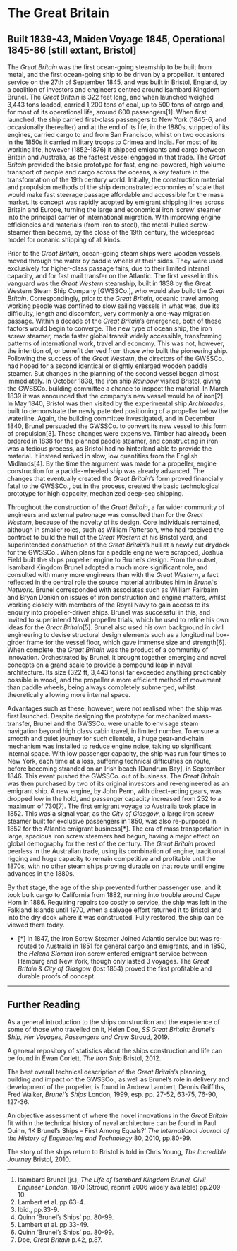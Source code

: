 # The Great Britain

## Built 1839-43, Maiden Voyage 1845, Operational 1845-86 [still extant, Bristol]

The *Great Britain* was the first ocean-going steamship to be built from metal, and the first ocean-going ship to be driven by a propeller.  It entered service on the 27th of September 1845, and was built in Bristol, England, by a coalition of investors and engineers centred around Isambard Kingdom Brunel.  The *Great Britain* is 322 feet long, and when launched weighed 3,443 tons loaded, carried 1,200 tons of coal, up to 500 tons of cargo and, for most of its operational life, around 600 passengers[1].   When first launched, the ship carried first-class passengers to New York (1845-6, and occasionally thereafter) and at the end of its life, in the 1880s, stripped of its engines, carried cargo to and from San Francisco, whilst on two occasions in the 1850s it carried military troops to Crimea and India.  For most of its working life, however (1852-1876) it shipped emigrants and cargo between Britain and Australia, as the fastest vessel engaged in that trade.  The *Great Britain* provided the basic prototype for fast, engine-powered, high volume transport of people and cargo across the oceans, a key feature in the transformation of the 19th century world.  Initially, the construction material and propulsion methods of the ship demonstrated economies of scale that would make fast steerage passage affordable and accessible for the mass market.  Its concept was rapidly adopted by emigrant shipping lines across Britain and Europe, turning the large and economical iron ‘screw’ steamer into the principal carrier of international migration.  With improving engine efficiencies and materials (from iron to steel), the metal-hulled screw-steamer then became, by the close of the 19th century, the widespread model for oceanic shipping of all kinds.  

Prior to the *Great Britain*, ocean-going steam ships were wooden vessels, moved through the water by paddle wheels at their sides.  They were used exclusively for higher-class passage fairs, due to their limited internal capacity, and for fast mail transfer on the Atlantic.  The first vessel in this vanguard was the *Great Western* steamship, built in 1838 by the Great Western Steam Ship Company [GWSSCo.], who would also build the *Great Britain*.  Correspondingly, prior to the *Great Britain*, oceanic travel among working people was confined to slow sailing vessels in what was, due its difficulty, length and discomfort, very commonly a one-way migration passage.  Within a decade of the *Great Britain*’s emergence, both of these factors would begin to converge. The new type of ocean ship, the iron screw steamer, made faster global transit widely accessible, transforming patterns of international work, travel and economy.  This was not, however, the intention of, or benefit derived from those who built the pioneering ship.  Following the success of the *Great Western*, the directors of the GWSSCo. had hoped for a second identical or slightly enlarged wooden paddle steamer.  But changes in the planning of the second vessel began almost immediately.  In October 1838, the iron ship *Rainbow* visited Bristol, giving the GWSSCo. building committee a chance to inspect the material.  In March 1839 it was announced that the company’s new vessel would be of iron[2].  In May 1840, Bristol was then visited by the experimental ship *Archimedes*, built to demonstrate the newly patented positioning of a propeller below the waterline.  Again, the building committee investigated, and in December 1840, Brunel persuaded the GWSSCo. to convert its new vessel to this form of propulsion[3].   These changes were expensive.  Timber had already been ordered in 1838 for the planned paddle steamer, and constructing in iron was a tedious process, as Bristol had no hinterland able to provide the material.  It instead arrived in slow, low quantities from the English Midlands[4].   By the time the argument was made for a propeller, engine construction for a paddle-wheeled ship was already advanced.  The changes that eventually created the *Great Britain*’s form proved financially fatal to the GWSSCo., but in the process, created the basic technological prototype for high capacity, mechanized deep-sea shipping.

Throughout the construction of the *Great Britain*, a far wider community of engineers and external patronage was consulted than for the *Great Western*, because of the novelty of its design.  Core individuals remained, although in smaller roles, such as William Patterson, who had received the contract to build the hull of the *Great Western* at his Bristol yard, and superintended construction of the *Great Britain*’s hull at a newly cut drydock for the GWSSCo..  When plans for a paddle engine were scrapped, Joshua Field built the ships propeller engine to Brunel’s design.  From the outset, Isambard Kingdom Brunel adopted a much more significant role, and consulted with many more engineers than with the *Great Western*, a fact reflected in the central role the source material attributes him in *Brunel’s Network*.  Brunel corresponded with associates such as William Fairbairn and Bryan Donkin on issues of iron construction and engine matters, whilst working closely with members of the Royal Navy to gain access to its enquiry into propeller-driven ships.  Brunel was successful in this, and invited to superintend Naval propeller trials, which he used to refine his own ideas for the *Great Britain*[5].   Brunel also used his own background in civil engineering to devise structural design elements such as a longitudinal box-girder frame for the vessel floor, which gave immense size and strength[6].   When complete, the *Great Britain* was the product of a community of innovation.  Orchestrated by Brunel, it brought together emerging and novel concepts on a grand scale to provide a compound leap in naval architecture.  Its size (322 ft, 3,443 tons) far exceeded anything practicably possible in wood, and the propeller a more efficient method of movement than paddle wheels, being always completely submerged, whilst theoretically allowing more internal space.

Advantages such as these, however, were not realised when the ship was first launched.  Despite designing the prototype for mechanized mass-transfer, Brunel and the GWSSCo. were unable to envisage steam navigation beyond high class cabin travel, in limited number.  To ensure a smooth and quiet journey for such clientele, a huge gear-and-chain mechanism was installed to reduce engine noise, taking up significant internal space.  With low passenger capacity, the ship was run four times to New York, each time at a loss, suffering technical difficulties on route, before becoming stranded on an Irish beach [Dundrum Bay], in September 1846.  This event pushed the GWSSCo. out of business.  The *Great Britain* was then purchased by two of its original investors and re-engineered as an emigrant ship.  A new engine, by John Penn, with direct-acting gears, was dropped low in the hold, and passenger capacity increased from 252 to a maximum of 730[7].  The first emigrant voyage to Australia took place in 1852.  This was a signal year, as the *City of Glasgow*, a large iron screw steamer built for exclusive passengers in 1850, was also re-purposed in 1852 for the Atlantic emigrant business[\*].  The era of mass transportation in large, spacious iron screw steamers had begun, having a major effect on global demography for the rest of the century. The *Great Britain* proved peerless in the Australian trade, using its combination of engine, traditional rigging and huge capacity to remain competitive and profitable until the 1870s, with no other steam ships proving durable on that route until engine advances in the 1880s.

By that stage, the age of the ship prevented further passenger use, and it took bulk cargo to California from 1882, running into trouble around Cape Horn in 1886.  Requiring repairs too costly to service, the ship was left in the Falkland Islands until 1970, when a salvage effort returned it to Bristol and into the dry dock where it was constructed.  Fully restored, the ship can be viewed there today.

* [\*] In 1847, the Iron Screw Steamer Joined Atlantic service but was re-routed to Australia in 1851 for general cargo and emigrants, and in 1850, the *Helena Sloman* iron screw entered emigrant service between Hamburg and New York, though only lasted 3 voyages. The *Great Britain* & *City of Glasgow* (lost 1854) proved the first profitable and durable proofs of concept. 

-------------------------------------

## Further Reading

As a general introduction to the ships construction and the experience of some of those who travelled on it, Helen Doe, *SS Great Britain: Brunel’s Ship, Her Voyages, Passengers and Crew* Stroud, 2019.

A general repository of statistics about the ships construction and life can be found in Ewan Corlett, *The Iron Ship* Bristol, 2012.

The best overall technical description of the *Great Britain*’s planning, building and impact on the GWSSCo., as well as Brunel’s role in delivery and development of the propeller, is found in Andrew Lambert, Dennis Griffiths, Fred Walker, *Brunel’s Ships* London, 1999, esp. pp. 27-52, 63-75, 76-90, 127-36.

An objective assessment of where the novel innovations in the *Great Britain* fit within the technical history of naval architecture can be found in Paul Quinn, ‘IK Brunel’s Ships – First Among Equals?’ *The International Journal of the History of Engineering and Technology* 80, 2010, pp.80-99.

The story of the ships return to Bristol is told in Chris Young, *The Incredible Journey* Bristol, 2010.

--------------------------

1. Isambard Brunel (jr.), *The Life of Isambard Kingdom Brunel, Civil Engineer London*, 1870 (Stroud, reprint 2006 widely available) pp.209-10.
2. Lambert et al. pp.63-4.
3. Ibid., pp.33-9.
4.  Quinn ‘Brunel’s Ships’ pp. 80-99.
5.  Lambert et al. pp.33-49.
6.  Quinn ‘Brunel’s Ships’ pp. 80-99.
7.  Doe, *Great Britain* p.42, p.87.

